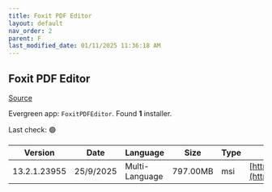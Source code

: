 ```yaml
---
title: Foxit PDF Editor
layout: default
nav_order: 2
parent: F
last_modified_date: 01/11/2025 11:36:18 AM
---
```


## Foxit PDF Editor

[Source](https://www.foxit.com/pdf-editor/)

Evergreen app: `FoxitPDFEditor`. Found **1** installer.

Last check: 🟢

| Version      | Date      | Language       | Size     | Type | URI                                                                                                                                                                                                                                |
| ------------ | --------- | -------------- | -------- | ---- | ---------------------------------------------------------------------------------------------------------------------------------------------------------------------------------------------------------------------------------- |
| 13.2.1.23955 | 25/9/2025 | Multi-Language | 797.00MB | msi  | [https://cdn06.foxitsoftware.com/product/phantomPDF/desktop/win/13.2.1/FoxitPDFEditor1321_L10N_Setup_Website.msi](https://cdn06.foxitsoftware.com/product/phantomPDF/desktop/win/13.2.1/FoxitPDFEditor1321_L10N_Setup_Website.msi) |
